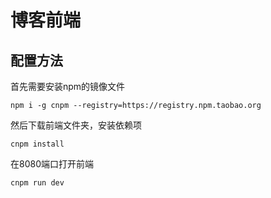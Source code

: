 # 博客前端

## 配置方法

首先需要安装npm的镜像文件

`npm i -g cnpm --registry=https://registry.npm.taobao.org`

然后下载前端文件夹，安装依赖项

`cnpm install`

在8080端口打开前端

`cnpm run dev`